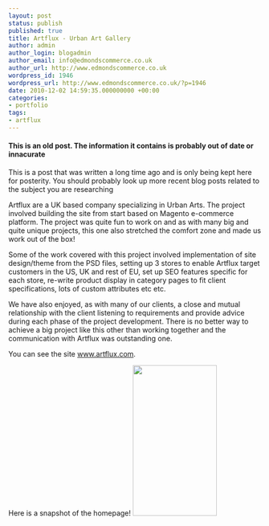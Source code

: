 ```yaml
---
layout: post
status: publish
published: true
title: Artflux - Urban Art Gallery
author: admin
author_login: blogadmin
author_email: info@edmondscommerce.co.uk
author_url: http://www.edmondscommerce.co.uk
wordpress_id: 1946
wordpress_url: http://www.edmondscommerce.co.uk/?p=1946
date: 2010-12-02 14:59:35.000000000 +00:00
categories:
- portfolio
tags:
- artflux
---
```

<div class="oldpost"><h4>This is an old post. The information it contains is probably out of date or innacurate</h4>
<p>
This is a post that was written a long time ago and is only being kept here for posterity.
You should probably look up more recent blog posts related to the subject you are researching
</p>
</div>
Artflux are a UK based company specializing in Urban Arts. The project involved building the site from start based on Magento e-commerce platform. The project was quite fun to work on and as with many big and quite unique projects, this one also stretched the comfort zone and made us work out of the box!

Some of the work covered with this project involved implementation of site design/theme from the PSD files, setting up 3 stores to enable Artflux target customers in the US, UK and rest of EU, set up SEO features specific for each store, re-write product display in category pages to fit client specifications, lots of custom attributes etc etc.

We have also enjoyed, as with many of our clients, a close and mutual relationship with the client listening to requirements and provide advice during each phase of the project development. There is no better way to achieve a big project like this other than working together and the communication with Artflux was outstanding one. 

You can see the site <a href="http://www.artflux.com">www.artflux.com</a>.

Here is a snapshot of the homepage!
<a href="http://www.artflux.com"><img src="{% img  ({{ site.url }}/assets/artflux-167x300.png %}" alt="" title="artflux" width="167" height="300" class="aligncenter size-medium wp-image-1955" /></a> 
